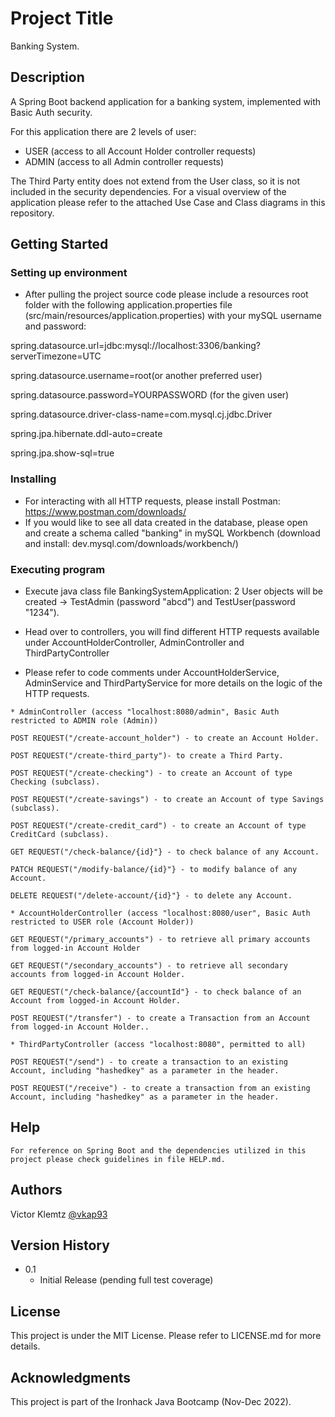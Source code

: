 # Project Title

Banking System.

## Description

A Spring Boot backend application for a banking system, implemented with Basic Auth security. 

For this application there are 2 levels of user: 

* USER (access to all Account Holder controller requests)
* ADMIN (access to all Admin controller requests)

The Third Party entity does not extend from the User class, so it is not included in the security dependencies.
For a visual overview of the application please refer to the attached Use Case and Class diagrams in this repository.

## Getting Started

### Setting up environment

* After pulling the project source code please include a resources root folder with the following application.properties file (src/main/resources/application.properties) with your mySQL username and password:

spring.datasource.url=jdbc:mysql://localhost:3306/banking?serverTimezone=UTC

spring.datasource.username=root(or another preferred user)

spring.datasource.password=YOURPASSWORD (for the given user)

spring.datasource.driver-class-name=com.mysql.cj.jdbc.Driver

spring.jpa.hibernate.ddl-auto=create

spring.jpa.show-sql=true

### Installing

* For interacting with all HTTP requests, please install Postman: https://www.postman.com/downloads/
* If you would like to see all data created in the database, please open and create a schema called "banking" in mySQL Workbench (download and install: dev.mysql.com/downloads/workbench/)

### Executing program

* Execute java class file BankingSystemApplication: 2 User objects will be created -> TestAdmin (password "abcd") and TestUser(password "1234"). 	

* Head over to controllers, you will find different HTTP requests available under AccountHolderController, AdminController and ThirdPartyController

* Please refer to code comments under AccountHolderService, AdminService and ThirdPartyService for more details on the logic of the HTTP requests.

```
* AdminController (access "localhost:8080/admin", Basic Auth restricted to ADMIN role (Admin))

POST REQUEST("/create-account_holder") - to create an Account Holder.

POST REQUEST("/create-third_party")- to create a Third Party.

POST REQUEST("/create-checking") - to create an Account of type Checking (subclass).

POST REQUEST("/create-savings") - to create an Account of type Savings (subclass).

POST REQUEST("/create-credit_card") - to create an Account of type CreditCard (subclass).

GET REQUEST("/check-balance/{id}"} - to check balance of any Account.

PATCH REQUEST("/modify-balance/{id}"} - to modify balance of any Account.

DELETE REQUEST("/delete-account/{id}"} - to delete any Account.

```
```
* AccountHolderController (access "localhost:8080/user", Basic Auth restricted to USER role (Account Holder))

GET REQUEST("/primary_accounts") - to retrieve all primary accounts from logged-in Account Holder

GET REQUEST("/secondary_accounts") - to retrieve all secondary accounts from logged-in Account Holder.

GET REQUEST("/check-balance/{accountId"} - to check balance of an Account from logged-in Account Holder.

POST REQUEST("/transfer") - to create a Transaction from an Account from logged-in Account Holder..

```
```
* ThirdPartyController (access "localhost:8080", permitted to all)

POST REQUEST("/send") - to create a transaction to an existing Account, including "hashedkey" as a parameter in the header.

POST REQUEST("/receive") - to create a transaction from an existing Account, including "hashedkey" as a parameter in the header.

```

## Help

```
For reference on Spring Boot and the dependencies utilized in this project please check guidelines in file HELP.md.
```

## Authors

Victor Klemtz
[@vkap93](https://github.com/vkap93)

## Version History

* 0.1
    * Initial Release (pending full test coverage)

## License

This project is under the MIT License. Please refer to LICENSE.md for more details.

## Acknowledgments

This project is part of the Ironhack Java Bootcamp (Nov-Dec 2022). 

